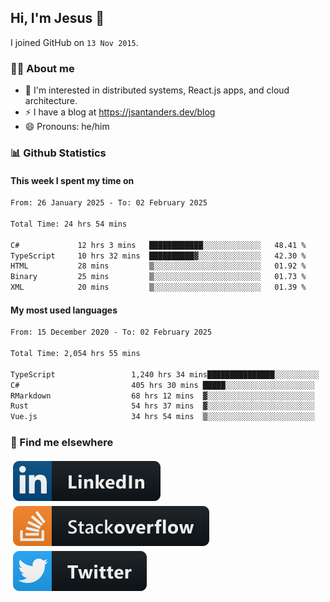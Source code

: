 ## Hi, I'm Jesus 👋

I joined GitHub on `13 Nov 2015`.

<!-- Talking about you -->

### 👨‍💻 About me

- 👦 I'm interested in distributed systems, React.js apps, and cloud architecture.
- ⚡️ I have a blog at <https://jsantanders.dev/blog>
- 😄 Pronouns: he/him

### 📊 Github Statistics

#### This week I spent my time on

<!--START_SECTION:weekly-->

```txt
From: 26 January 2025 - To: 02 February 2025

Total Time: 24 hrs 54 mins

C#             12 hrs 3 mins   ████████████░░░░░░░░░░░░░   48.41 %
TypeScript     10 hrs 32 mins  ██████████▓░░░░░░░░░░░░░░   42.30 %
HTML           28 mins         ▒░░░░░░░░░░░░░░░░░░░░░░░░   01.92 %
Binary         25 mins         ▒░░░░░░░░░░░░░░░░░░░░░░░░   01.73 %
XML            20 mins         ▒░░░░░░░░░░░░░░░░░░░░░░░░   01.39 %
```

<!--END_SECTION:weekly-->

#### My most used languages

<!--START_SECTION:alltime-->

```txt
From: 15 December 2020 - To: 02 February 2025

Total Time: 2,054 hrs 55 mins

TypeScript                 1,240 hrs 34 mins███████████████░░░░░░░░░░   60.37 %
C#                         405 hrs 30 mins █████░░░░░░░░░░░░░░░░░░░░   19.73 %
RMarkdown                  68 hrs 12 mins  ▓░░░░░░░░░░░░░░░░░░░░░░░░   03.32 %
Rust                       54 hrs 37 mins  ▓░░░░░░░░░░░░░░░░░░░░░░░░   02.66 %
Vue.js                     34 hrs 54 mins  ▒░░░░░░░░░░░░░░░░░░░░░░░░   01.70 %
```

<!--END_SECTION:alltime-->

### 📢 Find me elsewhere

<p>
  <a target="_blank" href="https://linkedin.com/in/jsantanders">
    <img src="https://github.com/jsantanders/jsantanders/blob/master/img/linkedin.svg" alt="LinkedIn" style="vertical-align:top; margin:4px">
  </a>
  
  <a target="_blank" href="https://stackoverflow.com/users/7318331/jesus-santander">
    <img src="https://github.com/jsantanders/jsantanders/blob/master/img/stackoverflow.svg" alt="StackOverflow" style="vertical-align:top; margin:4px">
  </a>
  
  <a target="_blank" href="http://twitter.com/jsantanders">
    <img src="https://github.com/jsantanders/jsantanders/blob/master/img/twitter.svg" alt="Twitter" style="vertical-align:top; margin:4px">
  </a>
</p>
